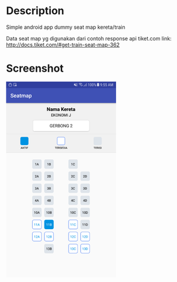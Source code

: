 # Description
Simple android app dummy seat map kereta/train

Data seat map yg digunakan dari contoh response api tiket.com 
link: http://docs.tiket.com/#get-train-seat-map-362

# Screenshot
<img src="https://github.com/robycohen/seatmap/blob/master/Screenshot.png" width="300">

